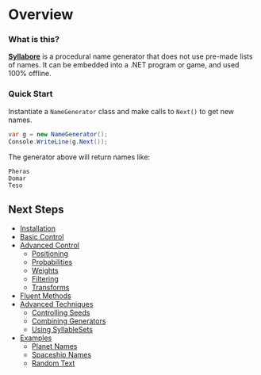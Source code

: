 # Overview

### What is this?

[**Syllabore**](https://github.com/kesac/Syllabore) is a procedural name generator that does not use pre-made lists of names. It can be embedded into a .NET program or game, and used 100% offline.

### Quick Start

Instantiate a `NameGenerator` class and make calls to `Next()` to get new names.

```csharp
var g = new NameGenerator();
Console.WriteLine(g.Next());
```

The generator above will return names like:

```
Pheras
Domar
Teso
```

## Next Steps

* [Installation](installation.md)
* [Basic Control](basic-control.md)
* [Advanced Control](broken-reference)
  * [Positioning](advanced-control/positioning.md)
  * [Probabilities](advanced-control/probabilities.md)
  * [Weights](advanced-control/weights.md)
  * [Filtering](advanced-control/filtering.md)
  * [Transforms](advanced-control/transforms.md)
* [Fluent Methods](advanced-techniques/fluent-methods.md)
* [Advanced Techniques](broken-reference)
  * [Controlling Seeds](advanced-techniques/controlling-seeds.md)
  * [Combining Generators](advanced-techniques/combining-generators.md)
  * [Using SyllableSets](advanced-techniques/using-syllablesets.md)
* [Examples](broken-reference)
  * [Planet Names](examples/planet-names.md)
  * [Spaceship Names](examples/spaceship-names.md)
  * [Random Text](examples/random-text.md)

